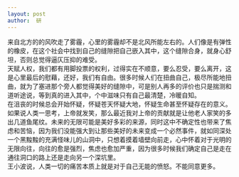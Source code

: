 ```yaml
---
layout: post
author:  研
---
```

来自北方的的风吹走了雾霾，心里的雾霾却不是北风所能左右的。人们像是有弹性的橡皮，在这个社会中找到自己的缝隙把自己嵌入其中，这个缝隙合身，就身心舒坦，否则总觉得逼仄压抑的难受。  
天赋人权，我们都有用脚投票的权利，过得实在不顺意，要么忍受，要么离开，这是心里最后的慰藉，还好，我们有自由。很多时候人们在扭曲自己，极尽所能地扭曲，就为了塞进那个旁人都觉得美好的缝隙中，可是别人再多的评价也只是揣测和道听途说，等到真的进入其中，个中滋味只有自己最清楚，冷暖自知。  
在沮丧的时候总会开始怀疑，怀疑苍天怀疑大地，怀疑生命甚至怀疑存在的意义。如果说人类一思考，上帝就发笑，那么最近我对上帝的贡献就是让他老人家笑的多出几道鱼尾纹。未来的无限可能是美好多彩的来源，同时这中不确定性也带来了焦虑和苦恼，因为我们没能强大到让那些美好的未来变成一个必然事件，就如同深处一个黑黢黢的充满怪味儿的山洞中，只想着摸着墙壁向前走，心中怀着对于光明的无限向往，向往的愈是强烈，焦虑也愈加严重，因为很多时候我们确定自己是走在通往洞口的路上还是走向另一个深坑里。  
王小波说，人类一切的痛苦本质上就是对于自己无能的愤怒。不能同意更多。  
  